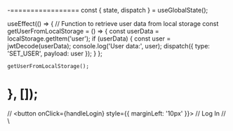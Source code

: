   -=================
  const { state, dispatch } = useGlobalState();

  useEffect(() => {
    // Function to retrieve user data from local storage
    const getUserFromLocalStorage = () => {
      const userData = localStorage.getItem('user');
      if (userData) {
        const user = jwtDecode(userData);
        console.log('User data:', user); 
        dispatch({
            type: 'SET_USER',
            payload: user
        });
      }
    };

    getUserFromLocalStorage();
    
  }, []);
  ================

   // <button onClick={handleLogin} style={{ marginLeft: '10px' }}>
              //   Log In
              // </button>\